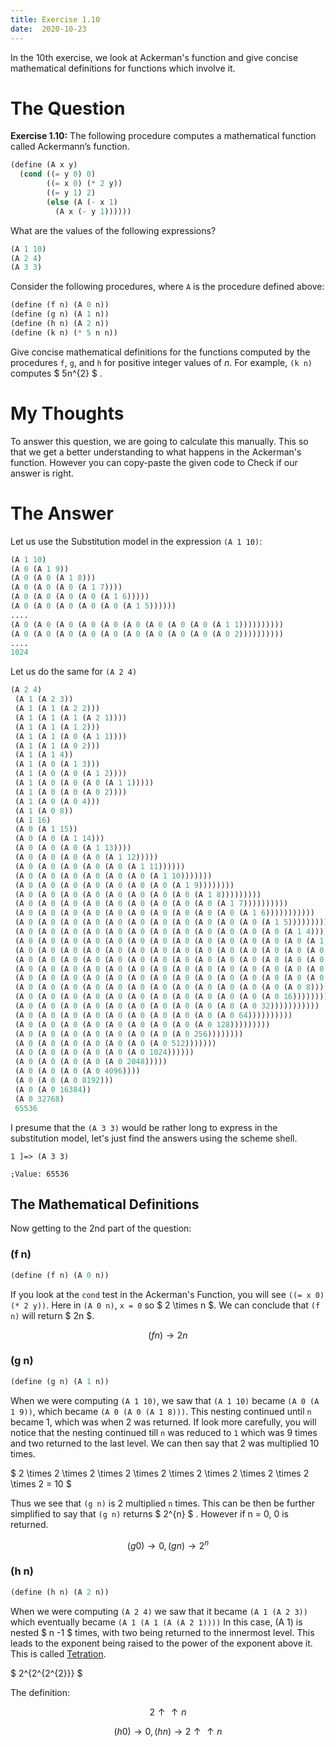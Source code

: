 ```yaml
---
title: Exercise 1.10
date:  2020-10-23
---
```


In the 10th exercise, we look at Ackerman's function
and give concise mathematical definitions for 
functions which involve it.

# The Question

**Exercise 1.10:** The following procedure computes a mathematical
function called Ackermann’s function.

```scheme
(define (A x y)
  (cond ((= y 0) 0)
        ((= x 0) (* 2 y))
        ((= y 1) 2)
        (else (A (- x 1)
	      (A x (- y 1))))))
```

What are the values of the following expressions?
```scheme
(A 1 10)
(A 2 4)
(A 3 3)
```
Consider the following procedures, where `A` is the procedure defined above:

```scheme
(define (f n) (A 0 n))
(define (g n) (A 1 n))
(define (h n) (A 2 n))
(define (k n) (* 5 n n))
```

Give concise mathematical definitions for the functions computed
by the procedures `f`, `g`, and `h` for positive integer values of *n*. For
example, `(k n)` computes $ 5n^{2} $ .

# My Thoughts

To answer this question, we are going to calculate this manually.
This so that we get a better understanding to what happens in the
Ackerman's function. However you can copy-paste the given code
to Check if our answer is right.

# The Answer

Let us use the Substitution model in the expression `(A 1 10)`:

```scheme
(A 1 10)
(A 0 (A 1 9))
(A 0 (A 0 (A 1 8)))
(A 0 (A 0 (A 0 (A 1 7))))
(A 0 (A 0 (A 0 (A 0 (A 1 6)))))
(A 0 (A 0 (A 0 (A 0 (A 0 (A 1 5))))))
....
(A 0 (A 0 (A 0 (A 0 (A 0 (A 0 (A 0 (A 0 (A 0 (A 1 1))))))))))
(A 0 (A 0 (A 0 (A 0 (A 0 (A 0 (A 0 (A 0 (A 0 (A 0 2))))))))))
....
1024
```

Let us do the same for `(A 2 4)`

```scheme
(A 2 4) 
 (A 1 (A 2 3)) 
 (A 1 (A 1 (A 2 2))) 
 (A 1 (A 1 (A 1 (A 2 1)))) 
 (A 1 (A 1 (A 1 2))) 
 (A 1 (A 1 (A 0 (A 1 1)))) 
 (A 1 (A 1 (A 0 2))) 
 (A 1 (A 1 4)) 
 (A 1 (A 0 (A 1 3))) 
 (A 1 (A 0 (A 0 (A 1 2)))) 
 (A 1 (A 0 (A 0 (A 0 (A 1 1))))) 
 (A 1 (A 0 (A 0 (A 0 2)))) 
 (A 1 (A 0 (A 0 4))) 
 (A 1 (A 0 8)) 
 (A 1 16) 
 (A 0 (A 1 15)) 
 (A 0 (A 0 (A 1 14))) 
 (A 0 (A 0 (A 0 (A 1 13)))) 
 (A 0 (A 0 (A 0 (A 0 (A 1 12))))) 
 (A 0 (A 0 (A 0 (A 0 (A 0 (A 1 11)))))) 
 (A 0 (A 0 (A 0 (A 0 (A 0 (A 0 (A 1 10))))))) 
 (A 0 (A 0 (A 0 (A 0 (A 0 (A 0 (A 0 (A 1 9)))))))) 
 (A 0 (A 0 (A 0 (A 0 (A 0 (A 0 (A 0 (A 0 (A 1 8))))))))) 
 (A 0 (A 0 (A 0 (A 0 (A 0 (A 0 (A 0 (A 0 (A 0 (A 1 7)))))))))) 
 (A 0 (A 0 (A 0 (A 0 (A 0 (A 0 (A 0 (A 0 (A 0 (A 0 (A 1 6))))))))))) 
 (A 0 (A 0 (A 0 (A 0 (A 0 (A 0 (A 0 (A 0 (A 0 (A 0 (A 0 (A 1 5)))))))))))) 
 (A 0 (A 0 (A 0 (A 0 (A 0 (A 0 (A 0 (A 0 (A 0 (A 0 (A 0 (A 0 (A 1 4))))))))))))) 
 (A 0 (A 0 (A 0 (A 0 (A 0 (A 0 (A 0 (A 0 (A 0 (A 0 (A 0 (A 0 (A 0 (A 1 3)))))))))))))) 
 (A 0 (A 0 (A 0 (A 0 (A 0 (A 0 (A 0 (A 0 (A 0 (A 0 (A 0 (A 0 (A 0 (A 0 (A 1 2))))))))))))))) 
 (A 0 (A 0 (A 0 (A 0 (A 0 (A 0 (A 0 (A 0 (A 0 (A 0 (A 0 (A 0 (A 0 (A 0 (A 0 (A 1 1)))))))))))))))) 
 (A 0 (A 0 (A 0 (A 0 (A 0 (A 0 (A 0 (A 0 (A 0 (A 0 (A 0 (A 0 (A 0 (A 0 (A 0 2))))))))))))))) 
 (A 0 (A 0 (A 0 (A 0 (A 0 (A 0 (A 0 (A 0 (A 0 (A 0 (A 0 (A 0 (A 0 (A 0 4)))))))))))))) 
 (A 0 (A 0 (A 0 (A 0 (A 0 (A 0 (A 0 (A 0 (A 0 (A 0 (A 0 (A 0 (A 0 8))))))))))))) 
 (A 0 (A 0 (A 0 (A 0 (A 0 (A 0 (A 0 (A 0 (A 0 (A 0 (A 0 (A 0 16)))))))))))) 
 (A 0 (A 0 (A 0 (A 0 (A 0 (A 0 (A 0 (A 0 (A 0 (A 0 (A 0 32))))))))))) 
 (A 0 (A 0 (A 0 (A 0 (A 0 (A 0 (A 0 (A 0 (A 0 (A 0 64)))))))))) 
 (A 0 (A 0 (A 0 (A 0 (A 0 (A 0 (A 0 (A 0 (A 0 128))))))))) 
 (A 0 (A 0 (A 0 (A 0 (A 0 (A 0 (A 0 (A 0 256)))))))) 
 (A 0 (A 0 (A 0 (A 0 (A 0 (A 0 (A 0 512))))))) 
 (A 0 (A 0 (A 0 (A 0 (A 0 (A 0 1024)))))) 
 (A 0 (A 0 (A 0 (A 0 (A 0 2048))))) 
 (A 0 (A 0 (A 0 (A 0 4096)))) 
 (A 0 (A 0 (A 0 8192))) 
 (A 0 (A 0 16384)) 
 (A 0 32768) 
 65536 
```

I presume that the `(A 3 3)` would be rather long to express
in the substitution model, let's just find the answers using 
the scheme shell.

```
1 ]=> (A 3 3)

;Value: 65536
```

## The Mathematical Definitions

Now getting to the 2nd part of the question:

### (f n)

```scheme
(define (f n) (A 0 n))
```
If you look at the `cond` test in the Ackerman's Function, you will
see `((= x 0) (* 2 y))`. Here in `(A 0 n)`, `x = 0` so $ 2 \times n $.
We can conclude that `(f n)` will return $ 2n $.

$$ (f n) \rightarrow 2n $$

### (g n)

```scheme
(define (g n) (A 1 n))
```

When we were computing `(A 1 10)`, we saw that `(A 1 10)`
became `(A 0 (A 1 9))`, which became `(A 0 (A 0 (A 1 8)))`.
This nesting continued until `n` became 1, which was when 
2 was returned. If look more carefully, you will notice
that the nesting continued till `n` was reduced to `1`
which was 9 times and two returned to the last level.
We can then say that 2 was multiplied 10 times.

$ 2 \times 2 \times 2 \times 2 \times 2 \times 2 \times 2 \times 2 \times 2 \times 2 = 10 $

Thus we see that `(g n)` is 2 multiplied `n` times.
This can be then be further simplified to say that
`(g n)` returns $ 2^{n} $ . However if n = 0, 0 is returned.

$$ (g 0) \rightarrow 0, (g n) \rightarrow 2^{n}$$

### (h n)

```scheme
(define (h n) (A 2 n))
```

When we were computing `(A 2 4)` we saw that it became
`(A 1 (A 2 3))` which eventually became `(A 1 (A 1 (A (A 2 1))))`
In this case, (A 1) is nested $ n -1 $ times, with two being
returned to the innermost level. This leads to the exponent 
being raised to the power of the exponent above it. 
This is called [Tetration](https://en.wikipedia.org/wiki/Tetration). 

$ 2^{2^{2^{2}}} $

The definition:

$$ 2 \uparrow \uparrow n $$

$$ (h 0) \rightarrow 0, (h n) \rightarrow 2 \uparrow \uparrow n$$

